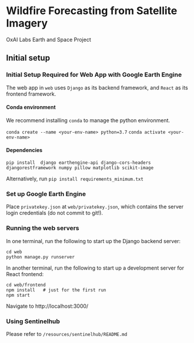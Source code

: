 # Wildfire Forecasting from Satellite Imagery
OxAI Labs Earth and Space Project

## Initial setup
### Initial Setup Required for Web App with Google Earth Engine
The web app in `web` uses `Django` as its backend framework, and `React` as its frontend framework. 

#### Conda environment
We recommend installing `conda` to manage the python environment. 

`conda create --name <your-env-name> python=3.7`
`conda activate <your-env-name>`

#### Dependencies
`pip install 
django
earthengine-api
django-cors-headers
djangorestframework
numpy
pillow
matplotlib
scikit-image
`

Alternatively, run
`pip install requirements_minimum.txt`

### Set up Google Earth Engine
Place `privatekey.json` at `web/privatekey.json`, which contains the server login credentials (do not commit to git!).

### Running the web servers
In one terminal, run the following to start up the Django backend server:
```
cd web
python manage.py runserver
```

In another terminal, run the following to start up a development server for React frontend:

```
cd web/frontend
npm install   # just for the first run
npm start
```

Navigate to http://localhost:3000/

### Using Sentinelhub
Please refer to `/resources/sentinelhub/README.md`

